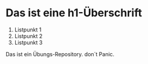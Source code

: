# Das ist eine h1-Überschrift

1. Listpunkt 1
2. Listpunkt 2
3. Listpunkt 3

Das ist ein Übungs-Repository. don´t Panic.
